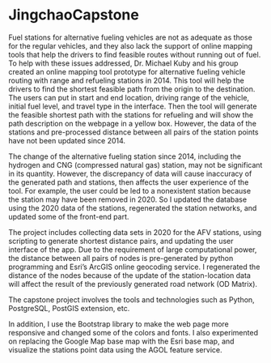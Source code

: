 # JingchaoCapstone
Fuel stations for alternative fueling vehicles are not as adequate as those for the regular vehicles, and they also lack the support of online mapping tools that help the drivers to find feasible routes without running out of fuel. To help with these issues addressed, Dr. Michael Kuby and his group created an online mapping tool prototype for alternative fueling vehicle routing with range and refueling stations in 2014. This tool will help the drivers to find the shortest feasible path from the origin to the destination. The users can put in start and end location, driving range of the vehicle, initial fuel level, and travel type in the interface. Then the tool will generate the feasible shortest path with the stations for refueling and will show the path description on the webpage in a yellow box. However, the data of the stations and pre-processed distance between all pairs of the station points have not been updated since 2014.

The change of the alternative fueling station since 2014, including the hydrogen and CNG (compressed natural gas) station, may not be significant in its quantity. However, the discrepancy of data will cause inaccuracy of the generated path and stations, then affects the user experience of the tool. For example, the user could be led to a nonexistent station because the station may have been removed in 2020. So I updated the database using the 2020 data of the stations, regenerated the station networks, and updated some of the front-end part.

The project includes collecting data sets in 2020 for the AFV stations, using scripting to generate shortest distance pairs, and updating the user interface of the app. Due to the requirement of large computational power, the distance between all pairs of nodes is pre-generated by python programming and Esri’s ArcGIS online geocoding service. I regenerated the distance of the nodes because of the update of the station-location data will affect the result of the previously generated road network (OD Matrix).
	
The capstone project involves the tools and technologies such as Python, PostgreSQL, PostGIS extension, etc. 

In addition, I use the Bootstrap library to make the web page more responsive and changed some of the colors and fonts. I also experimented on replacing the Google Map base map with the Esri base map, and visualize the stations point data using the AGOL feature service.
